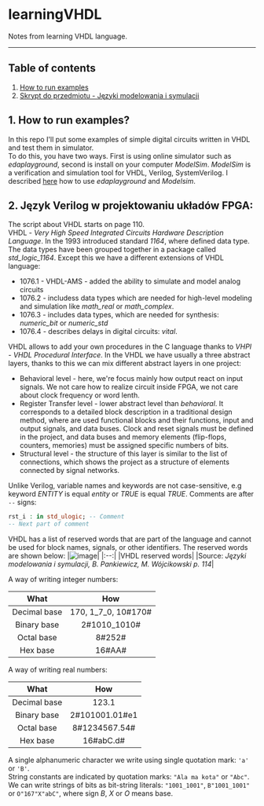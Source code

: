 # learningVHDL
Notes from learning VHDL language.
________________

## Table of contents <a name="tof"></a>
1. [How to run examples](#1)
2. [Skrypt do przedmiotu - Języki modelowania i symulacji](#2)

## 1. How to run examples? <a name="1"></a>
In this repo I'll put some examples of simple digital circuits written in
VHDL and test them in simulator. <br/>
To do this, you have two ways. First is using online simulator such as
*edaplayground*, second is install on your computer *ModelSim*. *ModelSim* is a
verification and simulation tool for VHDL, Verilog, SystemVerilog. I described
[here](https://github.com/mozerpol/NotesFromLearning/tree/master/learningVerilog#1)
how to use *edaplayground* and *Modelsim*.

## 2. Język Verilog w projektowaniu układów FPGA: <a name="2"></a>
The script about VHDL starts on page 110. <br/>
VHDL - *Very High Speed Integrated Circuits Hardware Description Language*. In
the 1993 introduced standard *1164*, where defined data type. 
The data types have been grouped together in a package called *std_logic_1164*.
Except this we have a different extensions of VHDL language: <br/>
- 1076.1 - VHDL-AMS - added the ability to simulate and model analog circuits
- 1076.2 - includess data types which are needed for high-level modeling and 
    simulation like *math_real* or *math_complex*.
- 1076.3 - includes data types, which are needed for synthesis: *numeric_bit* or
    *numeric_std*
- 1076.4 - describes delays in digital circuits: *vital*.

VHDL allows to add your own procedures in the C language thanks to *VHPI* - *VHDL
Procedural Interface*. In the VHDL we have usually a three abstract layers,
thanks to this we can mix different abstract layers in one project:
- Behavioral level - here, we're focus mainly how output react on input signals.
    We not care how to realize circuit inside FPGA, we not care about clock
    frequency or word lenth.
- Register Transfer level - lower abstract level than *behavioral*. It
    corresponds to a detailed block description in a traditional design method,
    where are used functional blocks and their functions, input and output signals,
    and data buses. Clock and reset signals must be defined in the project, and 
    data buses and memory elements (flip-flops, counters, memories) must be 
    assigned specific numbers of bits. 
- Structural level - the structure of this layer is similar to the list of
    connections, which shows the project as a structure of elements connected by
    signal networks.

Unlike Verilog, variable names and keywords are not case-sensitive, e.g keyword
*ENTITY* is equal *entity* or *TRUE* is equal *TRUE*. Comments are after `--`
signs: <br/>
```vhdl
rst_i : in std_ulogic; -- Comment
-- Next part of comment
```
VHDL has a list of reserved words that are part of the language and cannot be 
used for block names, signals, or other identifiers. The reserved words are 
shown below:
|![image](https://user-images.githubusercontent.com/43972902/142483788-9feb2bf3-61a0-49cb-b2f6-3a71ef249afe.png)|
|:--:|
|VHDL reserved words|
|Source: *Języki  modelowania i symulacji, B. Pankiewicz, M. Wójcikowski p. 114*|

A way of writing integer numbers: <br/>

|What| How|
|:--:|:--:|
|Decimal base|170, 1_7_0, 10#170#|
|Binary base|2#1010_1010#|
|Octal base|8#252#|
|Hex base|16#AA#|

A way of writing real numbers: <br/>

|What| How|
|:--:|:--:|
|Decimal base|123.1|
|Binary base|2#101001.01#e1|
|Octal base|8#1234567.54#|
|Hex base|16#abC.d#|

A single alphanumeric character we write using single quotation mark: `'a'` or
`'B'`. <br/>
String constants are indicated by quotation marks: `"Ala ma kota"` or `"Abc"`.
<br/> We can write strings of bits as bit-string literals: `"1001_1001"`, 
`B"1001_1001"` or `O"167"X"abC"`, where sign *B*, *X* or *O* means base.
